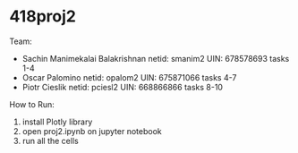 # 418proj2

Team:

-  Sachin Manimekalai Balakrishnan netid:  smanim2 UIN:  678578693 tasks 1-4
-  Oscar Palomino                  netid:  opalom2 UIN:  675871066 tasks 4-7
-  Piotr Cieslik                   netid:  pciesl2 UIN:  668866866 tasks 8-10


How to Run:
  1. install Plotly library
  2. open proj2.ipynb on jupyter notebook
  3. run all the cells

